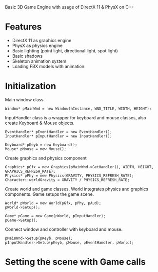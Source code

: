 Basic 3D Game Engine with usage of DirectX 11 &amp; PhysX on C++

# Features
- DirectX 11 as graphics engine
- PhysX as physics engine
- Basic lighting (point light, directional light, spot light)
- Basic shadows
- Skeleton animation system
- Loading FBX models with animation

# Initialization
Main window class
```
Window* pMainWnd = new Window(hInstance, WND_TITLE, WIDTH, HEIGHT);
```

InputHandler class is a wrapper for keyboard and mouse classes, also create Keyboard & Mouse objects.
```
EventHandler* pEventHandler = new EventHandler();
InputHandler* pInputHandler = new InputHandler();

Keyboard* pKeyb = new Keyboard();
Mouse* pMouse = new Mouse();
```

Create graphics and physics component
```
Graphics* pGfx = new Graphics(pMainWnd->GetHandler(), WIDTH, HEIGHT, GRAPHICS_REFRESH_RATE);
Physics* pPhy = new Physics(GRAVITY, PHYSICS_REFRESH_RATE);
Character::worldGravity = GRAVITY / PHYSICS_REFRESH_RATE;
```

Create world and game classes.
World integrates physics and graphics components.
Game setups the game scene.
```
World* pWorld = new World(pGfx, pPhy, pAud);
pWorld->Setup();

Game* pGame = new Game(pWorld, pInputHandler);
pGame->Setup();
```

Connect window and controller with keyboard and mouse.
```
pMainWnd->Setup(pKeyb, pMouse);
pInputHandler->Setup(pKeyb, pMouse, pEventHandler, pWorld);
```

# Setting the scene with Game calls

